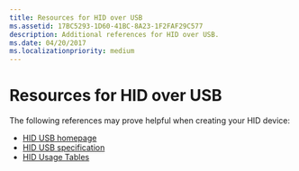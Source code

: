 ```yaml
---
title: Resources for HID over USB
ms.assetid: 17BC5293-1D60-41BC-8A23-1F2FAF29C577
description: Additional references for HID over USB.
ms.date: 04/20/2017
ms.localizationpriority: medium
---
```


# Resources for HID over USB


The following references may prove helpful when creating your HID device:

-   [HID USB homepage](https://www.usb.org/hid)
-   [HID USB specification](https://www.usb.org/sites/default/files/documents/hid1_11.pdf)
-   [HID Usage Tables](https://www.usb.org/sites/default/files/documents/hut1_12v2.pdf)